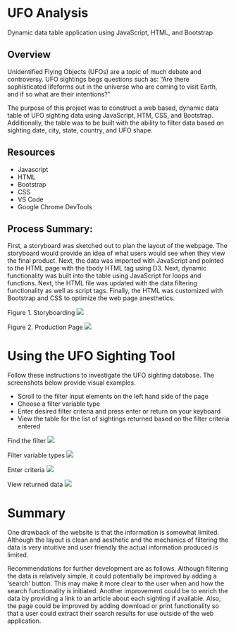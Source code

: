# UFO Analysis
Dynamic data table application using JavaScript, HTML, and Bootstrap


## Overview
Unidentified Flying Objects (UFOs) are a topic of much debate and controversy. UFO sightings begs questions such as: “Are there sophisticated lifeforms out in the universe who are coming to visit Earth, and if so what are their intentions?” 

The purpose of this project was to construct a web based, dynamic data table of UFO sighting data using JavaScript, HTM, CSS, and Bootstrap. Additionally, the table was to be built with the ability to filter data based on sighting date, city, state, country, and UFO shape.


## Resources
  * Javascript
  * HTML
  * Bootstrap
  * CSS
  * VS Code
  * Google Chrome DevTools

## Process Summary:

First, a storyboard was sketched out to plan the layout of the webpage. The storyboard would provide an idea of what users would see when they view the final product. Next, the data was imported with JavaScript and pointed to the HTML page with the tbody HTML tag using D3. Next, dynamic functionality was built into the table using JavaScript for loops and functions. Next, the HTML file was updated with the data filtering functionality as well as script tags. Finally, the HTML was customized with Bootstrap and CSS to optimize the web page anesthetics. 


Figure 1. Storyboarding
<img src=”Resources/storyboard.png”>


Figure 2. Production Page
<img src=”Resources/pageLayout.png”>


# Using the UFO Sighting Tool
Follow these instructions to investigate the UFO sighting database.  The screenshots below provide visual examples. 

  * Scroll to the filter input elements on the left hand side of the page
  * Choose a filter variable type
  * Enter desired filter criteria and press enter or return on your keyboard
  * View the table for the list of sightings returned based on the filter criteria entered

Find the filter
<img src=”Resources/findFilter.png”>

Filter variable types
<img src=”Resources/findVariables.png”>

Enter criteria
<img src=”Resources/enterCriteria.png”>

View returned data
<img src=”Resources/viewData.png”>


# Summary

One drawback of the website is that the information is somewhat limited. Although the layout is clean and aesthetic and the mechanics of filtering the data is very intuitive and user friendly the actual information produced is limited. 

Recommendations for further development are as follows. Although filtering the data is relatively simple, it could potentially be improved by adding a ‘search’ button. This may make it more clear to the user when and how the search functionality is initiated. Another improvement could be to enrich the data by providing a link to an article about each sighting if available. Also, the page could be improved by adding download or print functionality so that a user could extract their search results for use outside of the web application. 


